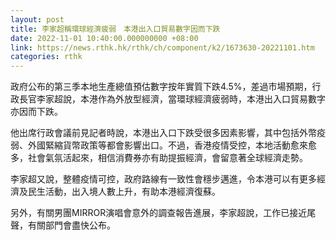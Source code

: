 ```yaml
---
layout: post
title: 李家超稱環球經濟疲弱　本港出入口貿易數字因而下跌
date: 2022-11-01 10:40:00.000000000 +08:00
link: https://news.rthk.hk/rthk/ch/component/k2/1673630-20221101.htm
categories: rthk
---
```


政府公布的第三季本地生產總值預估數字按年實質下跌4.5%，差過市場預期，行政長官李家超說，本港作為外放型經濟，當環球經濟疲弱時，本港出入口貿易數字亦因而下跌。

他出席行政會議前見記者時說，本港出入口下跌受很多因素影響，其中包括外幣疫弱、外國緊縮貨幣政策等都會影響出口。不過，香港疫情受控，本地活動愈來愈多，社會氣氛活起來，相信消費券亦有助提振經濟，會留意著全球經濟走勢。

李家超又說，整體疫情可控，政府路線有一致性會穩步邁進，令本港可以有更多經濟及民生活動，出入境人數上升，有助本港經濟復蘇。

另外，有關男團MIRROR演唱會意外的調查報告進展，李家超說，工作已接近尾聲，有關部門會盡快公布。
